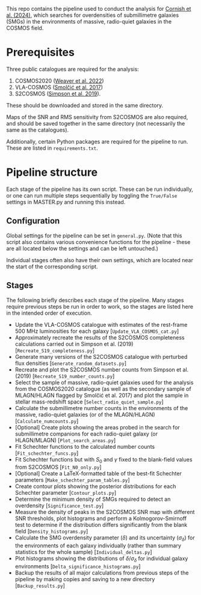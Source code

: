 This repo contains the pipeline used to conduct the analysis for [Cornish et al. (2024)](https://ui.adsabs.harvard.edu/abs/2024MNRAS.533.1032C/abstract), which searches for overdensities of submillimetre galaxies (SMGs) in the environments of massive, radio-quiet galaxies in the COSMOS field.

# Prerequisites
Three public catalogues are required for the analysis:
1. COSMOS2020 ([Weaver et al. 2022](https://ui.adsabs.harvard.edu/abs/2022ApJS..258...11W/abstract))
2. VLA-COSMOS ([Smolčić et al. 2017](https://ui.adsabs.harvard.edu/abs/2017A%26A...602A...2S/abstract))
3. S2COSMOS ([Simpson et al. 2019](https://ui.adsabs.harvard.edu/abs/2019ApJ...880...43S/abstract)).

These should be downloaded and stored in the same directory.

Maps of the SNR and RMS sensitivity from S2COSMOS are also required, and should be saved together in the same directory (not necessarily the same as the catalogues).

Additionally, certain Python packages are required for the pipeline to run. These are listed in `requirements.txt`.

# Pipeline structure
Each stage of the pipeline has its own script. These can be run individually, or one can run multiple steps sequentially by toggling the `True/False` settings in MASTER.py and running this instead.

## Configuration
Global settings for the pipeline can be set in `general.py`. (Note that this script also contains various convenience functions for the pipeline - these are all located below the settings and can be left untouched.)

Individual stages often also have their own settings, which are located near the start of the corresponding script.

## Stages
The following briefly describes each stage of the pipeline. Many stages require previous steps be run in order to work, so the stages are listed here in the intended order of execution.

- Update the VLA-COSMOS catalogue with estimates of the rest-frame 500 MHz luminosities for each galaxy \[`Update_VLA_COSMOS_cat.py`\]
- Approximately recreate the results of the S2COSMOS completeness calculations carried out in Simpson et al. (2019) \[`Recreate_S19_completeness.py`\]
- Generate many versions of the S2COSMOS catalogue with perturbed flux densities \[`Generate_random_datasets.py`\]
- Recreate and plot the S2COSMOS number counts from Simpson et al. (2019) \[`Recreate_S19_number_counts.py`\]
- Select the sample of massive, radio-quiet galaxies used for the analysis from the COSMOS2020 catalogue (as well as the secondary sample of MLAGN/HLAGN flagged by Smolčić et al. 2017) and plot the sample in stellar mass-redshift space \[`Select_radio_quiet_sample.py`\]
- Calculate the submillimetre number counts in the environments of the massive, radio-quiet galaxies (or of the MLAGN/HLAGN) \[`Calculate_numcounts.py`\]
- \[Optional\] Create plots showing the areas probed in the search for submillimetre companions for each radio-quiet galaxy (or HLAGN/MLAGN) \[`Plot_search_areas.py`\]
- Fit Schechter functions to the calculated number counts \[`Fit_schechter_funcs.py`\]
- Fit Schechter functions but with $S_0$ and $\gamma$ fixed to the blank-field values from S2COSMOS \[`Fit_N0_only.py`\]
- \[Optional\] Create a LaTeX-formatted table of the best-fit Schechter parameters \[`Make_schechter_param_tables.py`\]
- Create contour plots showing the posterior distributions for each Schechter parameter  \[`Contour_plots.py`\]
- Determine the minimum density of SMGs required to detect an overdensity \[`Significance_test.py`\]
- Measure the density of peaks in the S2COSMOS SNR map with different SNR thresholds, plot histograms and perform a Kolmogorov-Smirnoff test to determine if the distribution differs significantly from the blank field \[`Density_histograms.py`\]
- Calculate the SMG overdensity parameter ($\delta$) and its uncertainty ($\sigma_\delta$) for the environments of each galaxy individually (rather than summary statistics for the whole sample) \[`Individual_deltas.py`\]
- Plot histograms showing the distributions of $\delta/\sigma_\delta$ for individual galaxy environments \[`Delta_significance_histograms.py`\]
- Backup the results of all major calculations from previous steps of the pipeline by making copies and saving to a new directory \[`Backup_results.py`\]